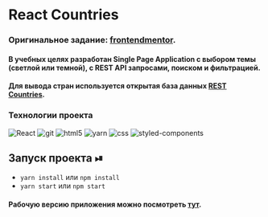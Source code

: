 # React Countries

### Оригинальное задание: [frontendmentor](https://www.frontendmentor.io/challenges/rest-countries-api-with-color-theme-switcher-5cacc469fec04111f7b848ca).

#### В учебных целях разработан Single Page Application с выбором темы (светлой или темной), с REST API запросами, поиском и фильтрацией.

#### Для вывода стран используется открытая база данных [REST Countries](https://restcountries.com/).



<h3>Технологии проекта</h3>
<p>
  <img alt="React" src="https://shields.io/badge/-React-282c34?logo=react&style=for-the-badge" />
  <img alt="git" src="https://shields.io/badge/-Git-f0efe7?logo=git&style=for-the-badge" />
  <img alt="html5" src="https://shields.io/badge/-HTML5-E34F26?logo=html5&style=for-the-badge&logoColor=fff" />
  <img alt="yarn" src="https://img.shields.io/badge/yarn-%232C8EBB.svg?style=for-the-badge&logo=yarn&logoColor=white" />
  <img alt="css" src="https://shields.io/badge/-CSS3-1572B6?logo=css3&style=for-the-badge&logoColor=fff" />
  <img alt="styled-components" src="https://img.shields.io/badge/styled--components-DB7093?style=for-the-badge&logo=styled-components&logoColor=white)](https://styled-components.com/" />
</p>

## Запуск проекта ⏯

+ ```yarn install``` или ```npm install```
+ ```yarn start``` или ```npm start```


#### Рабочую версию приложения можно посмотреть [тут](https://max535.github.io/react-countries/).

